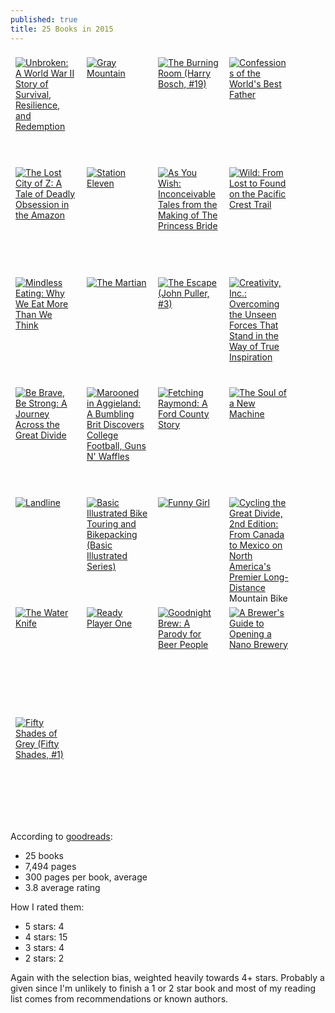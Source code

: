```yaml
---
published: true
title: 25 Books in 2015
---
```





<style type="text/css" media="screen">
.gr_grid_container a {
  float: left;
  width: 98px;
  height: 160px;
  padding: 8px 8px;
  overflow: hidden;
}
</style>
<p class="gr_grid_container">
    <a href="https://www.goodreads.com/book/show/8664353-unbroken" title="Unbroken: A World War II Story of Survival, Resilience, and Redemption"><img alt="Unbroken: A World War II Story of Survival, Resilience, and Redemption" border="0" src="https://d.gr-assets.com/books/1327861115m/8664353.jpg" /></a>
    <a href="https://www.goodreads.com/book/show/20707959-gray-mountain" title="Gray Mountain"><img alt="Gray Mountain" border="0" src="https://d.gr-assets.com/books/1403704671m/20707959.jpg" /></a>
    <a href="https://www.goodreads.com/book/show/20881071-the-burning-room" title="The Burning Room (Harry Bosch, #19)"><img alt="The Burning Room (Harry Bosch, #19)" border="0" src="https://d.gr-assets.com/books/1392997140m/20881071.jpg" /></a>
    <a href="https://www.goodreads.com/book/show/18667849-confessions-of-the-world-s-best-father" title="Confessions of the World's Best Father"><img alt="Confessions of the World's Best Father" border="0" src="https://d.gr-assets.com/books/1382331894m/18667849.jpg" /></a>
    <a href="https://www.goodreads.com/book/show/3398625-the-lost-city-of-z" title="The Lost City of Z: A Tale of Deadly Obsession in the Amazon"><img alt="The Lost City of Z: A Tale of Deadly Obsession in the Amazon" border="0" src="https://d.gr-assets.com/books/1320487318m/3398625.jpg" /></a>
    <a href="https://www.goodreads.com/book/show/20170404-station-eleven" title="Station Eleven"><img alt="Station Eleven" border="0" src="https://d.gr-assets.com/books/1451446835m/20170404.jpg" /></a>
    <a href="https://www.goodreads.com/book/show/21412202-as-you-wish" title="As You Wish: Inconceivable Tales from the Making of The Princess Bride"><img alt="As You Wish: Inconceivable Tales from the Making of The Princess Bride" border="0" src="https://d.gr-assets.com/books/1418103917m/21412202.jpg" /></a>
    <a href="https://www.goodreads.com/book/show/12262741-wild" title="Wild: From Lost to Found on the Pacific Crest Trail"><img alt="Wild: From Lost to Found on the Pacific Crest Trail" border="0" src="https://d.gr-assets.com/books/1354159655m/12262741.jpg" /></a>
    <a href="https://www.goodreads.com/book/show/129731.Mindless_Eating" title="Mindless Eating: Why We Eat More Than We Think"><img alt="Mindless Eating: Why We Eat More Than We Think" border="0" src="https://d.gr-assets.com/books/1320482034m/129731.jpg" /></a>
    <a href="https://www.goodreads.com/book/show/18007564-the-martian" title="The Martian"><img alt="The Martian" border="0" src="https://d.gr-assets.com/books/1413706054m/18007564.jpg" /></a>
    <a href="https://www.goodreads.com/book/show/20767918-the-escape" title="The Escape (John Puller, #3)"><img alt="The Escape (John Puller, #3)" border="0" src="https://d.gr-assets.com/books/1404163742m/20767918.jpg" /></a>
    <a href="https://www.goodreads.com/book/show/18077903-creativity-inc" title="Creativity, Inc.: Overcoming the Unseen Forces That Stand in the Way of True Inspiration"><img alt="Creativity, Inc.: Overcoming the Unseen Forces That Stand in the Way of True Inspiration" border="0" src="https://d.gr-assets.com/books/1400863577m/18077903.jpg" /></a>
    <a href="https://www.goodreads.com/book/show/11349560-be-brave-be-strong" title="Be Brave, Be Strong: A Journey Across the Great Divide"><img alt="Be Brave, Be Strong: A Journey Across the Great Divide" border="0" src="https://d.gr-assets.com/books/1328336374m/11349560.jpg" /></a>
    <a href="https://www.goodreads.com/book/show/23236890-marooned-in-aggieland" title="Marooned in Aggieland: A Bumbling Brit Discovers College Football, Guns N' Waffles"><img alt="Marooned in Aggieland: A Bumbling Brit Discovers College Football, Guns N' Waffles" border="0" src="https://s.gr-assets.com/assets/nophoto/book/111x148-bcc042a9c91a29c1d680899eff700a03.png" /></a>
    <a href="https://www.goodreads.com/book/show/18014776-fetching-raymond" title="Fetching Raymond: A Ford County Story"><img alt="Fetching Raymond: A Ford County Story" border="0" src="https://d.gr-assets.com/books/1370279377m/18014776.jpg" /></a>
    <a href="https://www.goodreads.com/book/show/7090.The_Soul_of_a_New_Machine" title="The Soul of a New Machine"><img alt="The Soul of a New Machine" border="0" src="https://d.gr-assets.com/books/1441207522m/7090.jpg" /></a>
    <a href="https://www.goodreads.com/book/show/18081809-landline" title="Landline"><img alt="Landline" border="0" src="https://d.gr-assets.com/books/1381520801m/18081809.jpg" /></a>
    <a href="https://www.goodreads.com/book/show/26846895-basic-illustrated-bike-touring-and-bikepacking" title="Basic Illustrated Bike Touring and Bikepacking (Basic Illustrated Series)"><img alt="Basic Illustrated Bike Touring and Bikepacking (Basic Illustrated Series)" border="0" src="https://d.gr-assets.com/books/1443712790m/26846895.jpg" /></a>
    <a href="https://www.goodreads.com/book/show/22749994-funny-girl" title="Funny Girl"><img alt="Funny Girl" border="0" src="https://d.gr-assets.com/books/1415127744m/22749994.jpg" /></a>
    <a href="https://www.goodreads.com/book/show/19171653-cycling-the-great-divide-2nd-edition" title="Cycling the Great Divide, 2nd Edition: From Canada to Mexico on North America's Premier Long-Distance Mountain Bike Route"><img alt="Cycling the Great Divide, 2nd Edition: From Canada to Mexico on North America's Premier Long-Distance Mountain Bike Route" border="0" src="https://d.gr-assets.com/books/1386144206m/19171653.jpg" /></a>
    <a href="https://www.goodreads.com/book/show/23209924-the-water-knife" title="The Water Knife"><img alt="The Water Knife" border="0" src="https://d.gr-assets.com/books/1411059576m/23209924.jpg"></a>
    <a href="https://www.goodreads.com/book/show/20603758-ready-player-one" title="Ready Player One"><img alt="Ready Player One" border="0" src="https://d.gr-assets.com/books/1390275705m/20603758.jpg"></a>
    <a href="https://www.goodreads.com/book/show/20345049-goodnight-brew" title="Goodnight Brew: A Parody for Beer People"><img alt="Goodnight Brew: A Parody for Beer People" border="0" src="https://d.gr-assets.com/books/1403394755m/20345049.jpg"></a>
    <a href="https://www.goodreads.com/book/show/14288213-a-brewer-s-guide-to-opening-a-nano-brewery" title="A Brewer's Guide to Opening a Nano Brewery"><img alt="A Brewer's Guide to Opening a Nano Brewery" border="0" src="https://d.gr-assets.com/books/1409608424m/14288213.jpg"></a>
    <a href="ihttps://www.goodreads.com/book/show/10818853-fifty-shades-of-grey" title="iFifty Shades of Grey (Fifty Shades, #1)"><img alt="Fifty Shades of Grey (Fifty Shades, #1)" border="0" src="https://d.gr-assets.com/books/1385207843m/10818853.jpg" /></a>
    <br style="clear: both" />
</p>

According to [goodreads](https://www.goodreads.com/user/year_in_books/2015/1055482):

  * 25 books
  * 7,494 pages
  * 300 pages per book, average
  * 3.8 average rating

How I rated them:

  *  5 stars: 4
  *  4 stars: 15
  *  3 stars: 4
  *  2 stars: 2

Again with the selection bias, weighted heavily towards 4+ stars. Probably a given since I'm unlikely to finish a 1 or 2 star book and most of my reading list comes from recommendations or known authors.
